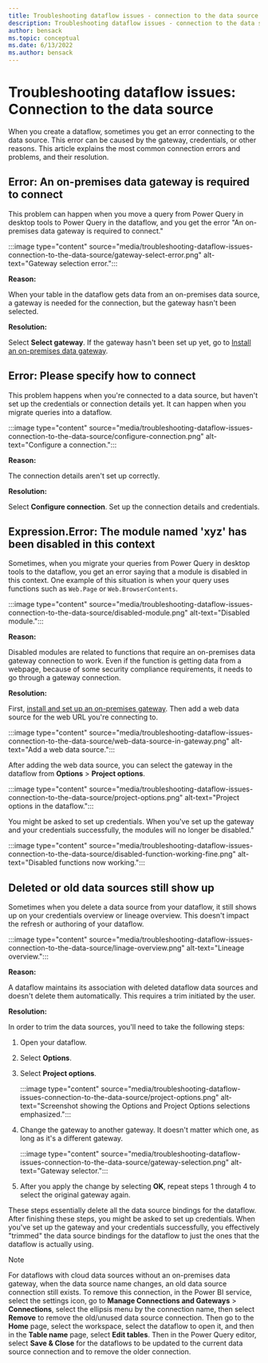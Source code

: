 ```yaml
---
title: Troubleshooting dataflow issues - connection to the data source
description: Troubleshooting dataflow issues - connection to the data source
author: bensack
ms.topic: conceptual
ms.date: 6/13/2022
ms.author: bensack
---
```


# Troubleshooting dataflow issues: Connection to the data source

When you create a dataflow, sometimes you get an error connecting to the data source. This error can be caused by the gateway, credentials, or other reasons. This article explains the most common connection errors and problems, and their resolution.

## Error: An on-premises data gateway is required to connect

This problem can happen when you move a query from Power Query in desktop tools to Power Query in the dataflow, and you get the error "An on-premises data gateway is required to connect."

:::image type="content" source="media/troubleshooting-dataflow-issues-connection-to-the-data-source/gateway-select-error.png" alt-text="Gateway selection error.":::

**Reason:**

When your table in the dataflow gets data from an on-premises data source, a gateway is needed for the connection, but the gateway hasn't been selected.

**Resolution:**

Select **Select gateway**. If the gateway hasn't been set up yet, go to [Install an on-premises data gateway](/data-integration/gateway/service-gateway-install).

## Error: Please specify how to connect

This problem happens when you're connected to a data source, but haven't set up the credentials or connection details yet. It can happen when you migrate queries into a dataflow.

:::image type="content" source="media/troubleshooting-dataflow-issues-connection-to-the-data-source/configure-connection.png" alt-text="Configure a connection.":::

**Reason:**

The connection details aren't set up correctly.

**Resolution:**

Select **Configure connection**. Set up the connection details and credentials.

## Expression.Error: The module named 'xyz' has been disabled in this context

Sometimes, when you migrate your queries from Power Query in desktop tools to the dataflow, you get an error saying that a module is disabled in this context. One example of this situation is when your query uses functions such as `Web.Page` or `Web.BrowserContents`.

:::image type="content" source="media/troubleshooting-dataflow-issues-connection-to-the-data-source/disabled-module.png" alt-text="Disabled module.":::

**Reason:**

Disabled modules are related to functions that require an on-premises data gateway connection to work. Even if the function is getting data from a webpage, because of some security compliance requirements, it needs to go through a gateway connection.

**Resolution:**

First, [install and set up an on-premises gateway](/data-integration/gateway/service-gateway-install). Then add a web data source for the web URL you're connecting to.

:::image type="content" source="media/troubleshooting-dataflow-issues-connection-to-the-data-source/web-data-source-in-gateway.png" alt-text="Add a web data source.":::

After adding the web data source, you can select the gateway in the dataflow from **Options** > **Project options**.

:::image type="content" source="media/troubleshooting-dataflow-issues-connection-to-the-data-source/project-options.png" alt-text="Project options in the dataflow.":::

You might be asked to set up credentials. When you've set up the gateway and your credentials successfully, the modules will no longer be disabled."

:::image type="content" source="media/troubleshooting-dataflow-issues-connection-to-the-data-source/disabled-function-working-fine.png" alt-text="Disabled functions now working.":::

## Deleted or old data sources still show up

Sometimes when you delete a data source from your dataflow, it still shows up on your credentials overview or lineage overview. This doesn't impact the refresh or authoring of your dataflow.

:::image type="content" source="media/troubleshooting-dataflow-issues-connection-to-the-data-source/linage-overview.png" alt-text="Lineage overview.":::

**Reason:**

A dataflow maintains its association with deleted dataflow data sources and doesn't delete them automatically. This requires a trim initiated by the user.

**Resolution:**

In order to trim the data sources, you'll need to take the following steps:

1. Open your dataflow.

1. Select **Options**.

1. Select **Project options**.

   :::image type="content" source="media/troubleshooting-dataflow-issues-connection-to-the-data-source/project-options.png" alt-text="Screenshot showing the Options and Project Options selections emphasized.":::

1. Change the gateway to another gateway. It doesn't matter which one, as long as it's a different gateway.

   :::image type="content" source="media/troubleshooting-dataflow-issues-connection-to-the-data-source/gateway-selection.png" alt-text="Gateway selector.":::


1. After you apply the change by selecting **OK**, repeat steps 1 through 4 to select the original gateway again.

These steps essentially delete all the data source bindings for the dataflow. After finishing these steps, you might be asked to set up credentials. When you've set up the gateway and your credentials successfully, you effectively "trimmed" the data source bindings for the dataflow to just the ones that the dataflow is actually using.


> [!NOTE] 
> For dataflows with cloud data sources without an on-premises data gateway, when the data source name changes, an old data source connection still exists. To remove this connection, in the Power BI service, select the settings icon, go to **Manage Connections and Gateways** > **Connections**, select the ellipsis menu by the connection name, then select **Remove** to remove the old/unused data source connection. Then go to the **Home** page, select the workspace, select the dataflow to open it, and then in the **Table name** page, select **Edit tables**. Then in the Power Query editor, select **Save & Close** for the dataflows to be updated to the current data source connection and to remove the older connection. 
